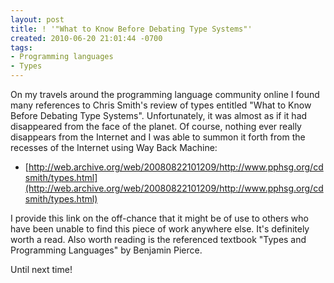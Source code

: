 ```yaml
---
layout: post
title: ! '"What to Know Before Debating Type Systems"'
created: 2010-06-20 21:01:44 -0700
tags:
- Programming languages
- Types
---
```

On my travels around the programming language community online I found many
references to Chris Smith's review of types entitled "What to Know Before
Debating Type Systems". Unfortunately, it was almost as if it had disappeared
from the face of the planet. Of course, nothing ever really disappears from the
Internet and I was able to summon it forth from the recesses of the Internet
using Way Back Machine:

* [http://web.archive.org/web/20080822101209/http://www.pphsg.org/cdsmith/types.html](http://web.archive.org/web/20080822101209/http://www.pphsg.org/cdsmith/types.html)

I provide this link on the off-chance that it might be of use to others who have
been unable to find this piece of work anywhere else. It's definitely worth a
read. Also worth reading is the referenced textbook "Types and Programming
Languages" by Benjamin Pierce.

Until next time!

